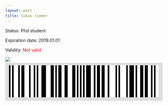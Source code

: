 ```yaml
---
layout: post
title: lukas riemer
---
```


Status: Phd student

Expiration date: 2019.01.01

Validity: <font color="red"> Not valid</font> 

![](/members/img/lukas_riemer.png)
![](/members/img/bar.png)

